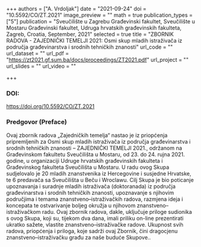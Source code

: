 +++
authors = ["A. Vrdoljak"]
date = "2021-09-24"
doi = "10.5592/CO/ZT.2021"
image_preview = ""
math = true
publication_types = ["5"]
publication = "Sveučilište u Zagrebu Građevinski fakultet, Sveučilište u Mostaru Građevinski fakultet, Udruga hrvatskih građevinskih fakulteta, Zagreb, Croatia, September, 2021"
selected = true
title = "ZBORNIK RADOVA - ZAJEDNIČKI TEMELJI 2021: Osmi skup mladih istraživača iz područja građevinarstva i srodnih tehničkih znanosti"
url_code = ""
url_dataset = ""
url_pdf = "https://zt2021.gf.sum.ba/docs/proceedings/ZT2021.pdf"
url_project = ""
url_slides = ""
url_video = ""

+++
### DOI:

https://doi.org/10.5592/CO/ZT.2021

### Predgovor (Preface)

Ovaj zbornik radova „Zajedničkih temelja“ nastao je iz priopćenja pripremljenih za Osmi skup mladih istraživača iz područja građevinarstva i srodnih tehničkih znanosti – ZAJEDNIČKI TEMELJI 2021., održanom na Građevinskom fakultetu Sveučilišta u Mostaru, od 23. do 24. rujna 2021. godine, u organizaciji Udruge hrvatskih građevinskih fakulteta i Građevinskog fakulteta Sveučilišta u Mostaru. U radu ovog Skupa sudjelovalo je 20 mladih znanstvenika iz Hercegovine i susjedne Hrvatske, te 6 predavača sa Sveučilišta u Beču i Wroclawu. Cilj Skupa je bio poticanje upoznavanja i suradnje mladih istraživača (doktoranada) iz područja građevinarstva i srodnih tehničkih znanosti, upoznavanje s njihovim područjima i temama znanstveno–istraživačkih radova, razmjena ideja i koncepata te ostvarivanje boljeg okružja u njihovom znanstveno–istraživačkom radu. Ovaj zbornik radova, dakle, uključuje priloge sudionika s ovog Skupa, koji su, tijekom dva dana, imali priliku on-line prezentirati ukratko sažete, vlastite znanstveno–istraživačke radove. Ukupnost svih radova, priopćenja i priloga, koje sadrži ovaj Zbornik, čini dragocjenu znanstveno–istraživačku građu za naše buduće Skupove..
